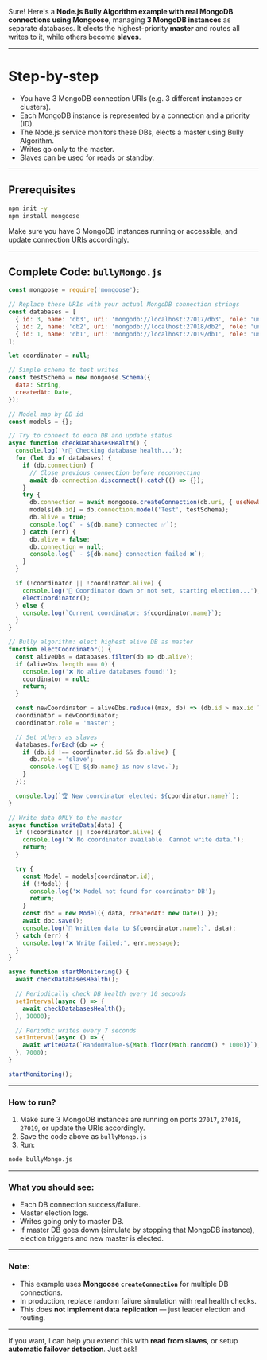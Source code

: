 Sure! Here's a **Node.js Bully Algorithm example with real MongoDB connections using Mongoose**, managing **3 MongoDB instances** as separate databases. It elects the highest-priority **master** and routes all writes to it, while others become **slaves**.

---

# Step-by-step

* You have 3 MongoDB connection URIs (e.g. 3 different instances or clusters).
* Each MongoDB instance is represented by a connection and a priority (ID).
* The Node.js service monitors these DBs, elects a master using Bully Algorithm.
* Writes go only to the master.
* Slaves can be used for reads or standby.

---

## Prerequisites

```bash
npm init -y
npm install mongoose
```

Make sure you have 3 MongoDB instances running or accessible, and update connection URIs accordingly.

---

## Complete Code: `bullyMongo.js`

```js
const mongoose = require('mongoose');

// Replace these URIs with your actual MongoDB connection strings
const databases = [
  { id: 3, name: 'db3', uri: 'mongodb://localhost:27017/db3', role: 'unknown', alive: false, connection: null },
  { id: 2, name: 'db2', uri: 'mongodb://localhost:27018/db2', role: 'unknown', alive: false, connection: null },
  { id: 1, name: 'db1', uri: 'mongodb://localhost:27019/db1', role: 'unknown', alive: false, connection: null },
];

let coordinator = null;

// Simple schema to test writes
const testSchema = new mongoose.Schema({
  data: String,
  createdAt: Date,
});

// Model map by DB id
const models = {};

// Try to connect to each DB and update status
async function checkDatabasesHealth() {
  console.log('\n📡 Checking database health...');
  for (let db of databases) {
    if (db.connection) {
      // Close previous connection before reconnecting
      await db.connection.disconnect().catch(() => {});
    }
    try {
      db.connection = await mongoose.createConnection(db.uri, { useNewUrlParser: true, useUnifiedTopology: true });
      models[db.id] = db.connection.model('Test', testSchema);
      db.alive = true;
      console.log(` - ${db.name} connected ✅`);
    } catch (err) {
      db.alive = false;
      db.connection = null;
      console.log(` - ${db.name} connection failed ❌`);
    }
  }

  if (!coordinator || !coordinator.alive) {
    console.log('🚨 Coordinator down or not set, starting election...');
    electCoordinator();
  } else {
    console.log(`Current coordinator: ${coordinator.name}`);
  }
}

// Bully algorithm: elect highest alive DB as master
function electCoordinator() {
  const aliveDbs = databases.filter(db => db.alive);
  if (aliveDbs.length === 0) {
    console.log('❌ No alive databases found!');
    coordinator = null;
    return;
  }

  const newCoordinator = aliveDbs.reduce((max, db) => (db.id > max.id ? db : max));
  coordinator = newCoordinator;
  coordinator.role = 'master';

  // Set others as slaves
  databases.forEach(db => {
    if (db.id !== coordinator.id && db.alive) {
      db.role = 'slave';
      console.log(`🔔 ${db.name} is now slave.`);
    }
  });

  console.log(`🏆 New coordinator elected: ${coordinator.name}`);
}

// Write data ONLY to the master
async function writeData(data) {
  if (!coordinator || !coordinator.alive) {
    console.log('❌ No coordinator available. Cannot write data.');
    return;
  }

  try {
    const Model = models[coordinator.id];
    if (!Model) {
      console.log('❌ Model not found for coordinator DB');
      return;
    }
    const doc = new Model({ data, createdAt: new Date() });
    await doc.save();
    console.log(`📝 Written data to ${coordinator.name}:`, data);
  } catch (err) {
    console.log('❌ Write failed:', err.message);
  }
}

async function startMonitoring() {
  await checkDatabasesHealth();

  // Periodically check DB health every 10 seconds
  setInterval(async () => {
    await checkDatabasesHealth();
  }, 10000);

  // Periodic writes every 7 seconds
  setInterval(async () => {
    await writeData(`RandomValue-${Math.floor(Math.random() * 1000)}`);
  }, 7000);
}

startMonitoring();
```

---

### How to run?

1. Make sure 3 MongoDB instances are running on ports `27017`, `27018`, `27019`, or update the URIs accordingly.
2. Save the code above as `bullyMongo.js`
3. Run:

```bash
node bullyMongo.js
```

---

### What you should see:

* Each DB connection success/failure.
* Master election logs.
* Writes going only to master DB.
* If master DB goes down (simulate by stopping that MongoDB instance), election triggers and new master is elected.

---

### Note:

* This example uses **Mongoose `createConnection`** for multiple DB connections.
* In production, replace random failure simulation with real health checks.
* This does **not implement data replication** — just leader election and routing.

---

If you want, I can help you extend this with **read from slaves**, or setup **automatic failover detection**. Just ask!
